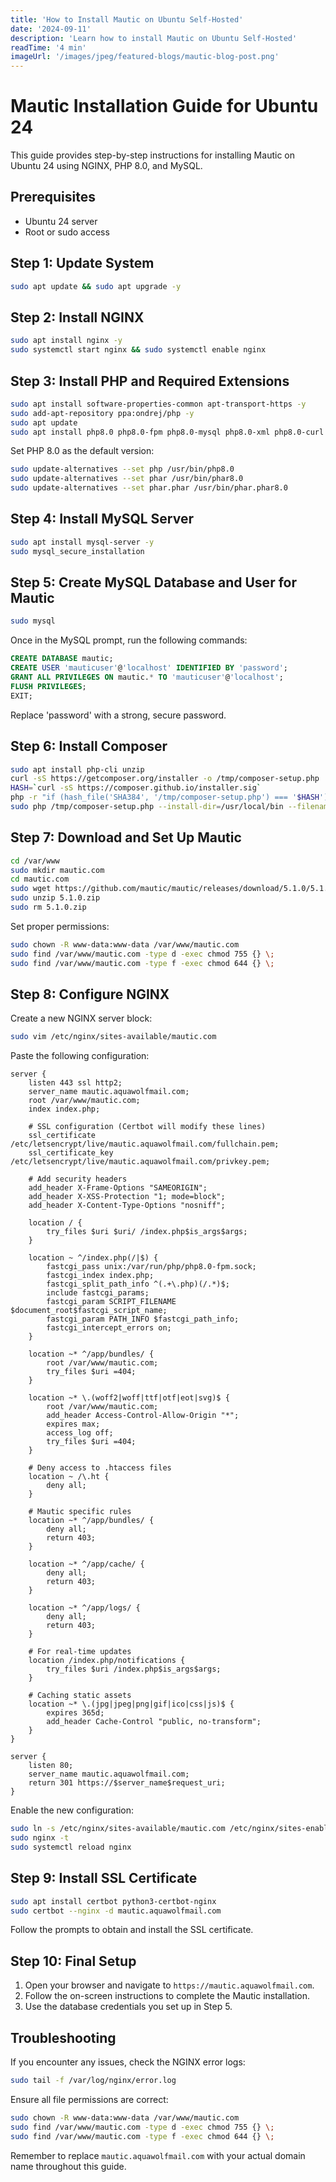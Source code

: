 ```yaml
---
title: 'How to Install Mautic on Ubuntu Self-Hosted'
date: '2024-09-11'
description: 'Learn how to install Mautic on Ubuntu Self-Hosted'
readTime: '4 min'
imageUrl: '/images/jpeg/featured-blogs/mautic-blog-post.png'
---
```


# Mautic Installation Guide for Ubuntu 24

This guide provides step-by-step instructions for installing Mautic on Ubuntu 24 using NGINX, PHP 8.0, and MySQL.

## Prerequisites

- Ubuntu 24 server
- Root or sudo access

## Step 1: Update System

```bash
sudo apt update && sudo apt upgrade -y
```

## Step 2: Install NGINX

```bash
sudo apt install nginx -y
sudo systemctl start nginx && sudo systemctl enable nginx
```

## Step 3: Install PHP and Required Extensions

```bash
sudo apt install software-properties-common apt-transport-https -y
sudo add-apt-repository ppa:ondrej/php -y
sudo apt update
sudo apt install php8.0 php8.0-fpm php8.0-mysql php8.0-xml php8.0-curl php8.0-gd php8.0-intl php8.0-mbstring php8.0-zip php8.0-bcmath php8.0-imap -y
```

Set PHP 8.0 as the default version:

```bash
sudo update-alternatives --set php /usr/bin/php8.0
sudo update-alternatives --set phar /usr/bin/phar8.0
sudo update-alternatives --set phar.phar /usr/bin/phar.phar8.0
```

## Step 4: Install MySQL Server

```bash
sudo apt install mysql-server -y
sudo mysql_secure_installation
```

## Step 5: Create MySQL Database and User for Mautic

```bash
sudo mysql
```

Once in the MySQL prompt, run the following commands:

```sql
CREATE DATABASE mautic;
CREATE USER 'mauticuser'@'localhost' IDENTIFIED BY 'password';
GRANT ALL PRIVILEGES ON mautic.* TO 'mauticuser'@'localhost';
FLUSH PRIVILEGES;
EXIT;
```

Replace 'password' with a strong, secure password.

## Step 6: Install Composer

```bash
sudo apt install php-cli unzip
curl -sS https://getcomposer.org/installer -o /tmp/composer-setup.php
HASH=`curl -sS https://composer.github.io/installer.sig`
php -r "if (hash_file('SHA384', '/tmp/composer-setup.php') === '$HASH') { echo 'Installer verified'; } else { echo 'Installer corrupt'; unlink('composer-setup.php'); } echo PHP_EOL;"
sudo php /tmp/composer-setup.php --install-dir=/usr/local/bin --filename=composer
```

## Step 7: Download and Set Up Mautic

```bash
cd /var/www
sudo mkdir mautic.com
cd mautic.com
sudo wget https://github.com/mautic/mautic/releases/download/5.1.0/5.1.0.zip
sudo unzip 5.1.0.zip
sudo rm 5.1.0.zip
```

Set proper permissions:

```bash
sudo chown -R www-data:www-data /var/www/mautic.com
sudo find /var/www/mautic.com -type d -exec chmod 755 {} \;
sudo find /var/www/mautic.com -type f -exec chmod 644 {} \;
```

## Step 8: Configure NGINX

Create a new NGINX server block:

```bash
sudo vim /etc/nginx/sites-available/mautic.com
```

Paste the following configuration:

```nginx
server {
    listen 443 ssl http2;
    server_name mautic.aquawolfmail.com;
    root /var/www/mautic.com;
    index index.php;

    # SSL configuration (Certbot will modify these lines)
    ssl_certificate /etc/letsencrypt/live/mautic.aquawolfmail.com/fullchain.pem;
    ssl_certificate_key /etc/letsencrypt/live/mautic.aquawolfmail.com/privkey.pem;

    # Add security headers
    add_header X-Frame-Options "SAMEORIGIN";
    add_header X-XSS-Protection "1; mode=block";
    add_header X-Content-Type-Options "nosniff";

    location / {
        try_files $uri $uri/ /index.php$is_args$args;
    }

    location ~ ^/index.php(/|$) {
        fastcgi_pass unix:/var/run/php/php8.0-fpm.sock;
        fastcgi_index index.php;
        fastcgi_split_path_info ^(.+\.php)(/.*)$;
        include fastcgi_params;
        fastcgi_param SCRIPT_FILENAME $document_root$fastcgi_script_name;
        fastcgi_param PATH_INFO $fastcgi_path_info;
        fastcgi_intercept_errors on;
    }

    location ~* ^/app/bundles/ {
        root /var/www/mautic.com;
        try_files $uri =404;
    }

    location ~* \.(woff2|woff|ttf|otf|eot|svg)$ {
        root /var/www/mautic.com;
        add_header Access-Control-Allow-Origin "*";
        expires max;
        access_log off;
        try_files $uri =404;
    }

    # Deny access to .htaccess files
    location ~ /\.ht {
        deny all;
    }

    # Mautic specific rules
    location ~* ^/app/bundles/ {
        deny all;
        return 403;
    }

    location ~* ^/app/cache/ {
        deny all;
        return 403;
    }

    location ~* ^/app/logs/ {
        deny all;
        return 403;
    }

    # For real-time updates
    location /index.php/notifications {
        try_files $uri /index.php$is_args$args;
    }

    # Caching static assets
    location ~* \.(jpg|jpeg|png|gif|ico|css|js)$ {
        expires 365d;
        add_header Cache-Control "public, no-transform";
    }
}

server {
    listen 80;
    server_name mautic.aquawolfmail.com;
    return 301 https://$server_name$request_uri;
}
```

Enable the new configuration:

```bash
sudo ln -s /etc/nginx/sites-available/mautic.com /etc/nginx/sites-enabled/
sudo nginx -t
sudo systemctl reload nginx
```

## Step 9: Install SSL Certificate

```bash
sudo apt install certbot python3-certbot-nginx
sudo certbot --nginx -d mautic.aquawolfmail.com
```

Follow the prompts to obtain and install the SSL certificate.

## Step 10: Final Setup

1. Open your browser and navigate to `https://mautic.aquawolfmail.com`.
2. Follow the on-screen instructions to complete the Mautic installation.
3. Use the database credentials you set up in Step 5.

## Troubleshooting

If you encounter any issues, check the NGINX error logs:

```bash
sudo tail -f /var/log/nginx/error.log
```

Ensure all file permissions are correct:

```bash
sudo chown -R www-data:www-data /var/www/mautic.com
sudo find /var/www/mautic.com -type d -exec chmod 755 {} \;
sudo find /var/www/mautic.com -type f -exec chmod 644 {} \;
```

Remember to replace `mautic.aquawolfmail.com` with your actual domain name throughout this guide.
